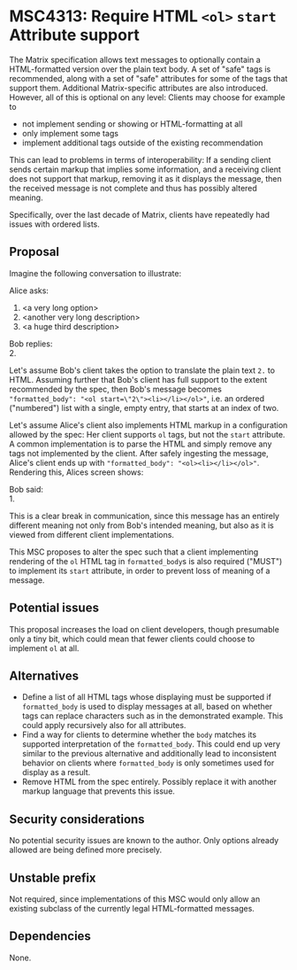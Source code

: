 # MSC4313: Require HTML `<ol>` `start` Attribute support

The Matrix specification allows text messages to optionally contain a HTML-formatted version over the plain text
body.
A set of "safe" tags is recommended, along with a set of "safe" attributes for some of the tags that
support them. 
Additional Matrix-specific attributes are also introduced. However, all of this is optional on any level:
Clients may choose for example to
- not implement sending or showing or HTML-formatting at all
- only implement some tags
- implement additional tags outside of the existing recommendation

This can lead to problems in terms of interoperability:
If a sending client sends certain markup that implies some information, and a receiving client does
not support that markup, removing it as it displays the message, then the received message is not
complete and thus has possibly altered meaning.

Specifically, over the last decade of Matrix, clients have repeatedly had issues with ordered lists.


## Proposal

Imagine the following conversation to illustrate:

Alice asks:  
1. \<a very long option\>
2. \<another very long description\>
3. \<a huge third description\>

Bob replies:  
2.

Let's assume Bob's client takes the option to translate the plain text `2.` to HTML.
Assuming further that Bob's client has full support to the extent recommended by the spec, then Bob's
message becomes `"formatted_body": "<ol start=\"2\"><li></li></ol>"`, i.e. an ordered ("numbered") list with a single,
empty entry, that starts at an index of two.

Let's assume Alice's client also implements HTML markup in a configuration allowed by the spec:
Her client supports `ol` tags, but not the `start` attribute.
A common implementation is to parse the HTML and simply remove any tags not implemented by the client.
After safely ingesting the message, Alice's client ends up with `"formatted_body": "<ol><li></li></ol>"`.
Rendering this, Alices screen shows:

Bob said:  
1.

This is a clear break in communication, since this message has an entirely different meaning not only
from Bob's intended meaning, but also as it is viewed from different client implementations.

This MSC proposes to alter the spec such that a client implementing rendering of the `ol` HTML tag
in `formatted_body`s is also required ("MUST") to implement its `start` attribute, in order to prevent
loss of meaning of a message.


## Potential issues

This proposal increases the load on client developers, though presumable only a tiny bit,
which could mean that fewer clients could choose to implement `ol` at all.


## Alternatives

- Define a list of all HTML tags whose displaying must be supported if `formatted_body` is used to display
  messages at all, based on whether tags can replace characters such as in the demonstrated example.
  This could apply recursively also for all attributes.
- Find a way for clients to determine whether the `body` matches its supported interpretation of the
  `formatted_body`.
  This could end up very similar to the previous alternative and additionally lead to inconsistent
  behavior on clients where `formatted_body` is only sometimes used for display as a result.
- Remove HTML from the spec entirely. Possibly replace it with another markup language that prevents
  this issue.


## Security considerations

No potential security issues are known to the author.
Only options already allowed are being defined more precisely.


## Unstable prefix

Not required, since implementations of this MSC would only allow an existing subclass of the currently legal
HTML-formatted messages.

## Dependencies

None.
